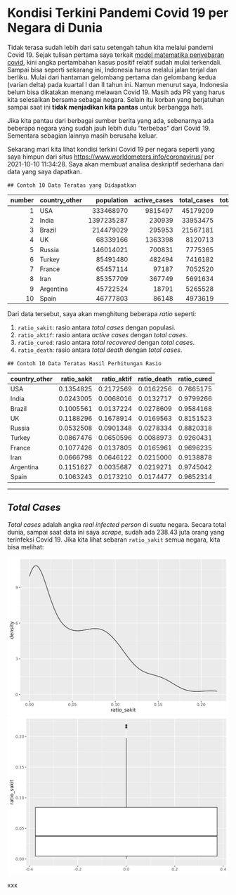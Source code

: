 Kondisi Terkini Pandemi Covid 19 per Negara di Dunia
================

Tidak terasa sudah lebih dari satu setengah tahun kita melalui pandemi
Covid 19. Sejak tulisan pertama saya terkait [model matematika
penyebaran covid](https://ikanx101.com/blog/covid/), kini angka
pertambahan kasus positif relatif sudah mulai terkendali. Sampai bisa
seperti sekarang ini, Indonesia harus melalui jalan terjal dan berliku.
Mulai dari hantaman gelombang pertama dan gelombang kedua (varian delta)
pada kuartal I dan II tahun ini. Namun menurut saya, Indonesia belum
bisa dikatakan menang melawan Covid 19. Masih ada PR yang harus kita
selesaikan bersama sebagai negara. Selain itu korban yang berjatuhan
sampai saat ini **tidak menjadikan kita pantas** untuk berbangga hati.

Jika kita pantau dari berbagai sumber berita yang ada, sebenarnya ada
beberapa negara yang sudah jauh lebih dulu “terbebas” dari Covid 19.
Sementara sebagian lainnya masih berusaha keluar.

Sekarang mari kita lihat kondisi terkini Covid 19 per negara seperti
yang saya himpun dari situs <https://www.worldometers.info/coronavirus/>
per 2021-10-10 11:34:28. Saya akan membuat analisa deskriptif sederhana
dari data yang saya
dapatkan.

    ## Contoh 10 Data Teratas yang Didapatkan

| number | country\_other | population | active\_cases | total\_cases | total\_recovered | total\_deaths |
| -----: | :------------- | ---------: | ------------: | -----------: | ---------------: | ------------: |
|      1 | USA            |  333468970 |       9815497 |     45179209 |         34630654 |        733058 |
|      2 | India          | 1397235287 |        230939 |     33953475 |         33271915 |        450621 |
|      3 | Brazil         |  214479029 |        295953 |     21567181 |         20670348 |        600880 |
|      4 | UK             |   68339166 |       1363398 |      8120713 |          6619618 |        137697 |
|      5 | Russia         |  146014021 |        700831 |      7775365 |          6858119 |        216415 |
|      6 | Turkey         |   85491480 |        482494 |      7416182 |          6867704 |         65984 |
|      7 | France         |   65457114 |         97187 |      7052520 |          6838289 |        117044 |
|      8 | Iran           |   85357709 |        367749 |      5691634 |          5201515 |        122370 |
|      9 | Argentina      |   45722524 |         18791 |      5265528 |          5131279 |        115458 |
|     10 | Spain          |   46777803 |         86148 |      4973619 |          4800693 |         86778 |

Dari data tersebut, saya akan menghitung beberapa *ratio* seperti:

1.  `ratio_sakit`: rasio antara *total cases* dengan populasi.
2.  `ratio_aktif`: rasio antara *active cases* dengan *total cases*.
3.  `ratio_cured`: rasio antara *total recovered* dengan *total cases*.
4.  `ratio_death`: rasio antara *total death* dengan *total
cases*.

<!-- end list -->

    ## Contoh 10 Data Teratas Hasil Perhitungan Rasio

| country\_other | ratio\_sakit | ratio\_aktif | ratio\_death | ratio\_cured |
| :------------- | -----------: | -----------: | -----------: | -----------: |
| USA            |    0.1354825 |    0.2172569 |    0.0162256 |    0.7665175 |
| India          |    0.0243005 |    0.0068016 |    0.0132717 |    0.9799266 |
| Brazil         |    0.1005561 |    0.0137224 |    0.0278609 |    0.9584168 |
| UK             |    0.1188296 |    0.1678914 |    0.0169563 |    0.8151523 |
| Russia         |    0.0532508 |    0.0901348 |    0.0278334 |    0.8820318 |
| Turkey         |    0.0867476 |    0.0650596 |    0.0088973 |    0.9260431 |
| France         |    0.1077426 |    0.0137805 |    0.0165961 |    0.9696235 |
| Iran           |    0.0666798 |    0.0646122 |    0.0215000 |    0.9138878 |
| Argentina      |    0.1151627 |    0.0035687 |    0.0219271 |    0.9745042 |
| Spain          |    0.1063243 |    0.0173210 |    0.0174477 |    0.9652314 |

-----

## *Total Cases*

*Total cases* adalah angka *real infected person* di suatu negara.
Secara total dunia, sampai saat data ini saya *scrape*, sudah ada 238.43
juta orang yang terinfeksi Covid 19. Jika kita lihat sebaran
`ratio_sakit` semua negara, kita bisa
melihat:

<img src="covid_ending_files/figure-gfm/unnamed-chunk-4-1.png" width="672" /><img src="covid_ending_files/figure-gfm/unnamed-chunk-4-2.png" width="672" />

xxx
